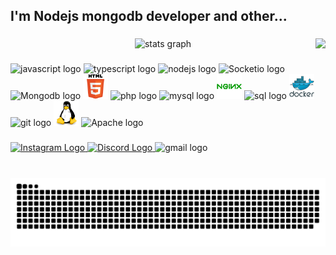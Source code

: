 <h2 align="left">I'm Nodejs mongodb developer and other...</h2>

###
<img align="right" height="150" src="https://camo.githubusercontent.com/1f6b092f216bb3d020104e58371cdb4ce2529983ead4ad51aa23bd459b201a06/68747470733a2f2f692e70696e696d672e636f6d2f6f726967696e616c732f66332f62382f36332f66336238363333656633366266306235303835633564306636303230633931392e676966"  />
<div align="center">
  <img src="https://github-readme-stats.vercel.app/api?username=Tunar-Hasanov&hide_title=false&hide_rank=false&show_icons=true&include_all_commits=true&count_private=true&disable_animations=false&theme=dracula&locale=en&hide_border=false" height="150" alt="stats graph"  />
</div>

###

###

<div align="left">
  <img src="https://cdn.jsdelivr.net/gh/devicons/devicon/icons/javascript/javascript-original.svg" height="40" alt="javascript logo" />
  <img src="https://cdn.jsdelivr.net/gh/devicons/devicon/icons/typescript/typescript-original.svg" height="40" alt="typescript logo" />
  <img src="https://cdn.jsdelivr.net/gh/devicons/devicon/icons/nodejs/nodejs-original.svg" height="40" alt="nodejs logo" />
  <img src="https://cdn.jsdelivr.net/gh/devicons/devicon/icons/socketio/socketio-original.svg" height="40" alt="Socketio logo" />
  <img src="https://cdn.jsdelivr.net/gh/devicons/devicon/icons/mongodb/mongodb-original.svg" height="40" alt="Mongodb logo" />
  <img src="https://raw.githubusercontent.com/devicons/devicon/master/icons/html5/html5-original-wordmark.svg" height="40" alt="Html5" />
  <img src="https://cdn.jsdelivr.net/gh/devicons/devicon/icons/php/php-original.svg" height="40" alt="php logo" />
  <img src="https://cdn.jsdelivr.net/gh/devicons/devicon/icons/mysql/mysql-original.svg" height="40" alt="mysql logo" />
  <img src="https://raw.githubusercontent.com/devicons/devicon/master/icons/nginx/nginx-original.svg" height="40" alt="ngnix logo" />
  <img src="https://www.svgrepo.com/show/303229/microsoft-sql-server-logo.svg" height="40" alt="sql logo" />
  <img src="https://raw.githubusercontent.com/devicons/devicon/master/icons/docker/docker-original-wordmark.svg" height="40" alt="docker logo" />
  <img src="https://www.vectorlogo.zone/logos/git-scm/git-scm-icon.svg" height="40" alt="git logo" />
  <img src="https://raw.githubusercontent.com/devicons/devicon/master/icons/linux/linux-original.svg" height="40" alt="linux logo" />
  <img src="https://www.vectorlogo.zone/logos/apache/apache-ar21.svg" height="" alt="Apache logo" />
</div>


###

<div align="left">
 <a href="https://www.instagram.com/anta_klousku/" target="_blank">
  <img src="https://img.shields.io/static/v1?message=Instagram&logo=instagram&label=&color=E4405F&logoColor=white&labelColor=&style=for-the-badge" height="35" alt="Instagram Logo">
</a>

<a href="https://discord.com/channels/@gasanow0331" target="_blank">
  <img src="https://img.shields.io/static/v1?message=Discord&logo=discord&label=&color=5865F2&logoColor=white&labelColor=&style=for-the-badge" height="35" alt="Discord Logo">
</a>
  <img src="https://img.shields.io/static/v1?message=Gmail&logo=gmail&label=&color=D14836&logoColor=white&labelColor=&style=for-the-badge" height="35" alt="gmail logo"  />
<a href="https://api.whatsapp.com/send/?phone=994702215833&text&type=phone_number&app_absent=0" target="_blank">
</a>

</div>

###

<br clear="both">

<img src="https://raw.githubusercontent.com/platane/snk/output/github-contribution-grid-snake.svg" />

###
